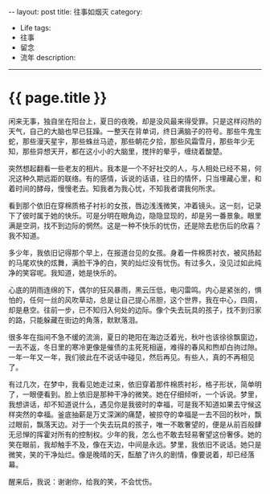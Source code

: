 --
layout:     post
title:      往事如烟灭
category:   
- Life
tags: 
- 往事
- 留念
- 流年
description: 
---

{{ page.title }}
================   


闲来无事，独自坐在阳台上，夏日的夜晚，却是没风最来得受罪。只是这样闷热的天气，自己的大脑也早已狂躁。一整天在背单词，终日满脑子的符号。那些牛鬼生蛇，那些漫天星宇，那些蛛丝马迹，那些朝花夕拾，那些风霜雪月，那些年少无知，那些异想天开，都在这小小的大脑里，搅拌的晕乎，缠绕着酸楚。

突然想起翻看一些老友的相片。我本是一个不好社交的人，与人相处已经不易，何况这种久期远距的联络。有的感情，诉说的话语，往日的情怀，只当埋藏心里，和着时间的酵母，慢慢老去。知我者为我心忧，不知我者谓我何所求。

看到那个依旧在穿棉质格子衬衫的女孩，唇边浅浅微笑，冲着镜头。这一刻，记录下了彼时属于她的快乐。可是分明在眼角边，隐隐显现的，却是另一番景象。眼里满是空洞，找不到边际的惘然。这是一种不快乐的忧伤，还是除去悲伤后的欣喜？我不知道。

多少年，我依旧记得那个早上，在报道台见的女孩。身着一件棉质衬衣，被风扬起的马尾欢快的炫舞，满脸干净的白，笑的灿烂没有忧伤。有过多久，没见过如此纯净的笑容呢。我知道，她是快乐的。

心底的阴雨连绵的下，偶尔的狂风暴雨，黑云压低，电闪雷鸣。内心是紧张的，惧怕的，任何一丝的风吹草动，总是让自己提心吊胆，这个世界，我在中心，四周，却是悬空。往前一步，已不知归入何处的边际。像个失去玩具的孩子，找不到归家的路，只能躲藏在街边的角落，默默落泪。

很多年在指间不急不缓的流淌，夏日的艳阳在海边泛着光，秋叶也该徐徐飘窗边，一去不返，冬日里的寒冷更像是催债的主死死相逼，难得的春风和煦却白驹过隙。一年一年又一年，我们彼此在不说话中碰见，然后再见。有些人，真的不再相见了。

有过几次，在梦中，我看见她走过来，依旧穿着那件棉质衬衫，格子形状，简单明了，一眼便看到。脸上依旧是那种干净的微笑。她在仔细倾听，一个诉说。梦里，我想讲话，却不知道说什么，遇见你是我彼时的幸福，可是我不知道如果去守候这样突然的幸福。釜底抽薪是万丈深渊的痛楚，被掠夺的幸福是一去不回的秋叶，飘过眼前，飘落天边。对于一个失去玩具的孩子，唯一不敢奢望的，便是从前百般肆无忌惮的挥霍对所有的控制权。少年的我，怎么也不敢去轻易奢望这份奢侈。她的笑在眼前，我却触手不及，像在天边，中间是永远。梦里，我依旧不说话。她只是微笑，笑的干净灿烂。像是晚晴的天，酝酿了许久的剧情，像要说着，却已经落幕。

醒来后，我说：谢谢你，给我的笑，不会忧伤。